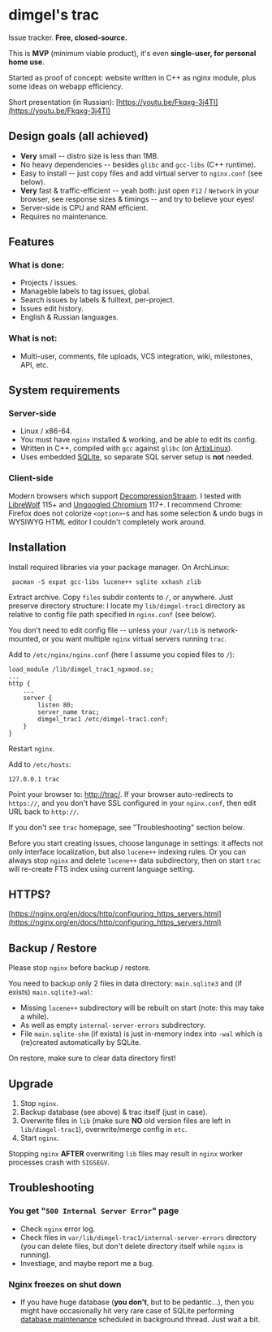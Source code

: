# dimgel's trac

Issue tracker. **Free, closed-source.**

This is **MVP** (minimum viable product), it's even **single-user, for personal home use**.

Started as proof of concept: website written in C++ as nginx module, plus some ideas on webapp efficiency.

Short presentation (in Russian): [https://youtu.be/Fkqxg-3j4TI](https://youtu.be/Fkqxg-3j4TI)

## Design goals (all achieved)

- **Very** small -- distro size is less than 1MB.
- No heavy dependencies -- besides `glibc` and `gcc-libs` (C++ runtime).
- Easy to install -- just copy files and add virtual server to `nginx.conf` (see below).
- **Very** fast & traffic-efficient -- yeah both: just open `F12` / `Network` in your browser, see response sizes & timings -- and try to believe your eyes!
- Server-side is CPU and RAM efficient.
- Requires no maintenance.

## Features

### What is done:

- Projects / issues.
- Manageble labels to tag issues, global.
- Search issues by labels & fulltext, per-project.
- Issues edit history.
- English & Russian languages.

### What is not:

- Multi-user, comments, file uploads, VCS integration, wiki, milestones, API, etc.

## System requirements

### Server-side

- Linux / x86-64.
- You must have `nginx` installed & working, and be able to edit its config.
- Written in C++, compiled with `gcc` against `glibc` (on [ArtixLinux](https://artixlinux.org/)).
- Uses embedded [SQLite](https://www.sqlite.org/), so separate SQL server setup is **not** needed.

### Client-side

Modern browsers which support [DecompressionStraam](https://caniuse.com/?search=DecompressionStream). I tested with [LibreWolf](https://librewolf.net/) 115+ and [Ungoogled Chromium](https://github.com/ungoogled-software/ungoogled-chromium) 117+. I recommend Chrome: Firefox does not colorize `<option>`-s and has some selection & undo bugs in WYSIWYG HTML editor I couldn't completely work around.


## Installation

Install required libraries via your package manager. On ArchLinux:

     pacman -S expat gcc-libs lucene++ sqlite xxhash zlib

Extract archive. Copy `files` subdir contents to `/`, or anywhere. Just preserve directory structure: I locate my `lib/dimgel-trac1` directory as relative to config file path specified in `nginx.conf` (see below).

You don't need to edit config file -- unless your `/var/lib` is network-mounted, or you want multiple `nginx` virtual servers running `trac`.

Add to `/etc/nginx/nginx.conf` (here I assume you copied files to `/`):

    load_module /lib/dimgel_trac1_ngxmod.so;
    ...
    http {
        ...
        server {
            listen 80;
            server_name trac;
            dimgel_trac1 /etc/dimgel-trac1.conf;
        }
    }

Restart `nginx`.

Add to `/etc/hosts`:

    127.0.0.1 trac

Point your browser to: [http://trac/](http://trac/). If your browser auto-redirects to `https://`, and you don't have SSL configured in your `nginx.conf`, then edit URL back to `http://`.

If you don't see `trac` homepage, see "Troubleshooting" section below.

Before you start creating issues, choose langunage in settings: it affects not only interface localization, but also `lucene++` indexing rules. Or you can always stop `nginx` and delete `lucene++` data subdirectory, then on start `trac` will re-create FTS index using current language setting.


## HTTPS?

[https://nginx.org/en/docs/http/configuring_https_servers.html](https://nginx.org/en/docs/http/configuring_https_servers.html)


## Backup / Restore

Please stop `nginx` before backup / restore.

You need to backup only 2 files in data directory: `main.sqlite3` and (if exists) `main.sqlite3-wal`:

- Missing `lucene++` subdirectory will be rebuilt on start (note: this may take a while).
- As well as empty `internal-server-errors` subdirectory.
- File `main.sqlite-shm` (if exists) is just in-memory index into `-wal` which is (re)created automatically by SQLite.

On restore, make sure to clear data directory first!

## Upgrade

1. Stop `nginx`.
2. Backup database (see above) & trac itself (just in case).
3. Overwrite files in `lib` (make sure **NO** old version files are left in `lib/dimgel-trac1`), overwrite/merge config in `etc`.
4. Start `nginx`.

Stopping `nginx` **AFTER** overwriting `lib` files may result in `nginx` worker processes crash with `SIGSEGV`.


## Troubleshooting

### You get "`500 Internal Server Error`" page

- Check `nginx` error log.
- Check files in `var/lib/dimgel-trac1/internal-server-errors` directory (you can delete files, but don't delete directory itself while `nginx` is running).
- Investiage, and maybe report me a bug.

### Nginx freezes on shut down

- If you have huge database (**you don't**, but to be pedantic...), then you might have occasionally hit very rare case of SQLite performing [database maintenance](https://www.sqlite.org/pragma.html#pragma_optimize) scheduled in background thread. Just wait a bit.

